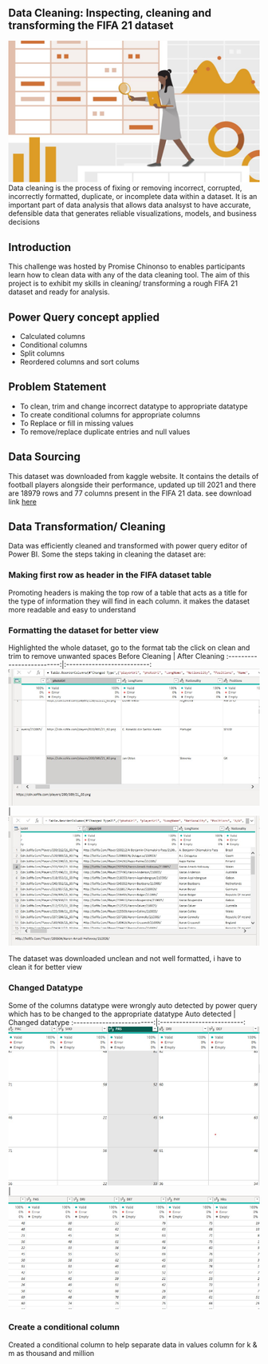 ## Data Cleaning: Inspecting, cleaning and transforming the FIFA 21 dataset
![](datacleaning.jpg)
Data cleaning is the process of fixing or removing incorrect, corrupted, incorrectly formatted, duplicate, or incomplete data within a dataset.
It is an important part of data analysis that allows data analsyst to have accurate, defensible data that generates reliable visualizations, models, and business decisions

## Introduction

This challenge was hosted by Promise Chinonso to enables participants learn how to clean data with any of the data cleaning tool.
The aim of this project is to exhibit my skills in cleaning/ transforming a rough FIFA 21 dataset and ready for analysis.


## Power Query concept applied

- Calculated columns
- Conditional columns
- Split columns
- Reordered columns and sort colums

## Problem Statement

- To clean, trim and change incorrect datatype to appropriate datatype
- To create conditional columns for appropriate columns
- To Replace or fill in missing values
- To remove/replace duplicate entries and null values


## Data Sourcing

This dataset was downloaded from kaggle website. It contains the details of football players alongside their performance, updated up till 2021 and there are 18979 rows and 77 columns present in the FIFA 21 data. see download link [here](https://www.kaggle.com/datasets/yagunnersya/fifa-21-messy-raw-dataset-for-cleaning-exploring)


## Data Transformation/ Cleaning

Data was efficiently cleaned and transformed with power query editor of Power BI. Some the steps taking in cleaning the dataset are:

### Making first row as header in the FIFA dataset table
 Promoting headers is making the top row of a table that acts as a title for the type of information they will find in each column. it makes the dataset more readable and easy to understand
 
 ### Formatting the dataset for better view
 Highlighted the whole dataset, go to the format tab the click on clean and trim to remove unwanted spaces
 Before Cleaning            |                   After Cleaning
 :-------------------------:|:--------------------------:
 ![](Beforecleaning.jpg)    |        ![](Aftercleaning.jpg)
 
 The dataset was downloaded unclean and not well formatted, i have to clean it for better view

### Changed Datatype
Some of the columns datatype were wrongly auto detected by power query which has to be changed to the appropriate datatype
Auto detected               |         Changed datatype
 :-------------------------:|:--------------------------:
 ![](unchangeddatatype.jpg) |  ![](changeddatatype.jpg)
 
 ### Create a conditional column 
 Created a conditional column to help separate data in values column for k & m as thousand and million
 ![]() 

